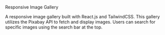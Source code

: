 Responsive Image Gallery

A responsive image gallery built with React.js and TailwindCSS. This gallery utilizes the Pixabay API to fetch and display images. Users can search for specific images using the search bar at the top.

